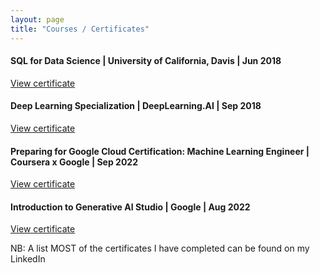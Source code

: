 ```yaml
---
layout: page
title: "Courses / Certificates"
---
```


#### SQL for Data Science | University of California, Davis | Jun 2018

[View certificate](https://www.coursera.org/account/accomplishments/verify/FNM35LZHJD9D)

#### Deep Learning Specialization | DeepLearning.AI | Sep 2018

[View certificate](https://www.coursera.org/account/accomplishments/specialization/4DQC49EPXMGG)

#### Preparing for Google Cloud Certification: Machine Learning Engineer | Coursera x Google | Sep 2022

[View certificate](https://www.coursera.org/account/accomplishments/professional-cert/5T6K7NVNES8P)

#### Introduction to Generative AI Studio | Google | Aug 2022

[View certificate](https://partner.cloudskillsboost.google/public_profiles/65250ab3-313b-4112-88b6-c6db680c2446/badges/3994469)



NB: A list MOST of the certificates I have completed can be found on my LinkedIn
